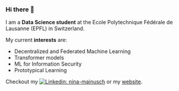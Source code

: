 ### Hi there :leopard:

I am a **Data Science student** at the Ecole Polytechnique Fédérale de Lausanne (EPFL) in Switzerland.

My current **interests** are: 
- Decentralized and Federated Machine Learning 
- Transformer models
- ML for Information Security
- Prototypical Learning


Checkout my [![Linkedin: nina-mainusch](https://img.shields.io/badge/nina-mainusch-blue?style=flat-square&logo=Linkedin&logoColor=white&link=https://www.linkedin.com/in/nina-mainusch/)](https://www.linkedin.com/in/nina-mainusch/) or my [website](https://nina-mainusch.github.io/).
